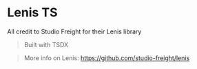 # Lenis TS

All credit to Studio Freight for their Lenis library

> Built with TSDX

> More info on Lenis: https://github.com/studio-freight/lenis
